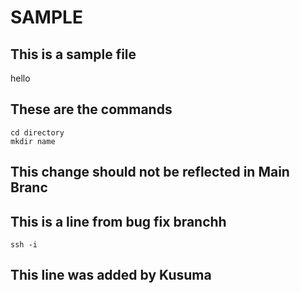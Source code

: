 # SAMPLE

## This is a sample file

hello

## These are the commands

```
cd directory
mkdir name
```

## This change should not be reflected in Main Branc


## This is a line from bug fix branchh

```
ssh -i
```

## This line was added by Kusuma
